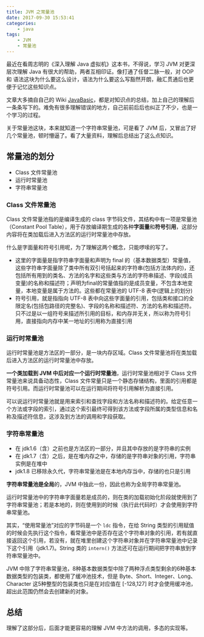 ```yaml
---
title: JVM 之常量池
date: 2017-09-30 15:53:41
categories:
    - java
tags:
    - JVM
    - 常量池
---
```


最近在看周志明的《深入理解 Java 虚拟机》这本书，不得说，学习 JVM 对更深层次理解 Java 有很大的帮助，两者互相印证。像打通了任督二脉一般，对 OOP 和 语法这块为什么要这么设计，语法为什么要这么写豁然开朗，融汇贯通后也更便于记忆这些知识点。  

文章大多摘自自己的 Wiki [JavaBasic](https://github.com/HackerOO7/hackeroo7.github.com/wiki/Java-Basic)，都是对知识点的总结，加上自己的理解后一条条写下的。难免有很多理解错误的地方，自己前前后后也纠正了不少，也是一个学习的过程。  

关于常量池这块，本来就知道一个字符串常量池，可是看了 JVM 后，又冒出了好几个常量池，顿时懵逼了。看了大量资料，理解后总结出了这么点知识。

<!--more-->

## 常量池的划分

- Class 文件常量池
- 运行时常量池
- 字符串常量池

### Class 文件常量池

Class 文件常量池指的是编译生成的 class 字节码文件，其结构中有一项是常量池（Constant Pool Table），用于存放编译期生成的各种**字面量**和**符号引用**，这部分内容将在类加载后进入方法区的运行时常量池中存放。 

什么是字面量和符号引用呢，为了理解这两个概念，只能啰嗦的写了。
- 这里的字面量是指字符串字面量和声明为 final 的（基本数据类型）常量值，这些字符串字面量除了类中所有双引号括起来的字符串(包括方法体内的)，还包括所有用到的类名、方法的名字和这些类与方法的字符串描述、字段(成员变量)的名称和描述符；声明为final的常量值指的是成员变量，不包含本地变量，本地变量是属于方法的。这些都在常量池的 UTF-8 表中(逻辑上的划分)
- 符号引用，就是指指向 UTF-8 表中向这些字面量的引用，包括类和接口的全限定名(包括包路径的完整名)、字段的名称和描述符、方法的名称和描述符。只不过是以一组符号来描述所引用的目标，和内存并无关，所以称为符号引用，直接指向内存中某一地址的引用称为直接引用

### 运行时常量池

运行时常量池是方法区的一部分，是一块内存区域。Class 文件常量池将在类加载后进入方法区的运行时常量池中存放。

**一个类加载到 JVM 中后对应一个运行时常量池**，运行时常量池相对于 Class 文件常量池来说具备动态性，Class 文件常量只是一个静态存储结构，里面的引用都是符号引用。而运行时常量池可以在运行期间将符号引用解析为直接引用。 

可以说运行时常量池就是用来索引和查找字段和方法名称和描述符的。给定任意一个方法或字段的索引，通过这个索引最终可得到该方法或字段所属的类型信息和名称及描述符信息，这涉及到方法的调用和字段获取。

### 字符串常量池

- 在 jdk1.6（含）之前也是方法区的一部分，并且其中存放的是字符串的实例
- 在 jdk1.7（含）之后，是在堆内存之中，存储的是字符串对象的引用，字符串实例是在堆中
- jdk1.8 已移除永久代，字符串常量池是在本地内存当中，存储的也只是引用 

**字符串常量池是全局**的，JVM 中独此一份，因此也称为全局字符串常量池。 

运行时常量池中的字符串字面量若是成员的，则在类的加载初始化阶段就使用到了字符串常量池；若是本地的，则在使用到的时候（执行此代码时）才会使用到字符串常量池。 

其实，“使用常量池”对应的字节码是一个 `ldc` 指令，在给 String 类型的引用赋值的时候会先执行这个指令，看常量池中是否存在这个字符串对象的引用，若有就直接返回这个引用，若没有，就在堆里创建这个字符串对象并在字符串常量池中记录下这个引用（jdk1.7)。String 类的 `intern()` 方法还可在运行期间把字符串放到字符串常量池中。 

JVM 中除了字符串常量池，8种基本数据类型中除了两种浮点类型剩余的6种基本数据类型的包装类，都使用了缓冲池技术，但是 Byte、Short、Integer、Long、Character 这5种整型的包装类也只是在对应值在 [-128,127] 时才会使用缓冲池，超出此范围仍然会去创建新的对象。

## 总结

理解了这部分后，后面才能更容易的理解 JVM 中方法的调用，多态的实现等。



